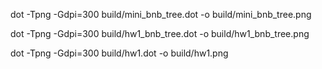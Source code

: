 dot -Tpng -Gdpi=300 build/mini_bnb_tree.dot -o build/mini_bnb_tree.png 

dot -Tpng -Gdpi=300 build/hw1_bnb_tree.dot -o build/hw1_bnb_tree.png

dot -Tpng -Gdpi=300 build/hw1.dot -o build/hw1.png 